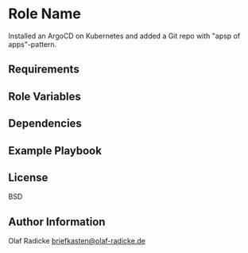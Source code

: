 Role Name
=========

Installed an ArgoCD on Kubernetes and added a Git repo with "apsp of apps"-pattern.

Requirements
------------



Role Variables
--------------

Dependencies
------------



Example Playbook
----------------



License
-------

BSD

Author Information
------------------

Olaf Radicke <briefkasten@olaf-radicke.de>
